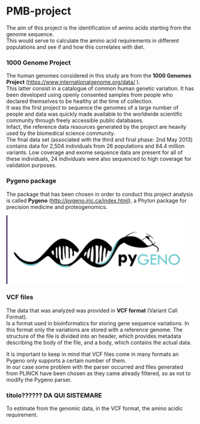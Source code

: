 # PMB-project
The aim of this project is the identification of amino acids starting from the genome sequence.  
This would serve to calculate the amino acid requirements in different populations and see if and how this correlates with diet.

### 1000 Genome Project
The human genomes considered in this study are from the **1000 Genomes Project** (https://www.internationalgenome.org/data/
).  
This latter consist in a catalogue of common human genetic variation. It has been developed using openly consented samples from people who declared themselves to be healthy at the time of collection.  
It was the first project to sequence the genomes of a large number of people and data was quickly made available to the worldwide scientific community through freely accessible public databases.  
Infact, the reference data resources generated by the project are heavily used by the biomedical science community.  
The final data set (associated with the third and final phase: 2nd May 2013) contains data for 2,504 individuals from 26 populations and 84.4 million variants. 
Low coverage and exome sequence data are present for all of these individuals, 24 individuals were also sequenced to high coverage for validation purposes.  

### Pygeno package
The package that has been chosen in order to conduct this project analysis is called **Pygeno** (http://pygeno.iric.ca/index.html), a Phyton package for precision medicine and proteogenomics. 

![Pygeno Logo](logo.png)

### VCF files
The data that was analyzed was provided in **VCF format** (Variant Call Format).  
Is a format used in bioinformatics for storing gene sequence variations.
In this format only the variations are stored with a reference genome. 
The structure of the file is divided into an header, which provides metadata describing the body of the file, and a body, which contains the actual data. 

It is important to keep in mind that VCF files come in many formats an Pygeno only supports a certain number of them.   
In our case some problem with the parser occurred and files generated from PLINCK 
have been chosen as they came already filtered, so as not to modify the Pygeno parser.

### titolo?????? DA QUI SISTEMARE
To estimate from the genomic data, in the VCF format, the amino acidic requirement.
